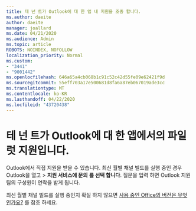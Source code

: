 ```yaml
---
title: 테 넌 트가 Outlook에 대 한 앱 내 지원을 조종 합니다.
ms.author: daeite
author: daeite
manager: joallard
ms.date: 04/21/2020
ms.audience: Admin
ms.topic: article
ROBOTS: NOINDEX, NOFOLLOW
localization_priority: Normal
ms.custom:
- "3441"
- "9001442"
ms.openlocfilehash: 646a65a4cb068b1c91c52c42d55fe09e62421f9d
ms.sourcegitcommit: 55eff703a17e500681d8fa6a87eb067019ade3cc
ms.translationtype: MT
ms.contentlocale: ko-KR
ms.lasthandoff: 04/22/2020
ms.locfileid: "43720438"
---
```

# <a name="your-tenant-is-piloting-in-app-support-for-outlook"></a>테 넌 트가 Outlook에 대 한 앱에서의 파일럿 지원입니다.

Outlook에서 직접 지원을 받을 수 있습니다. 최신 월별 채널 빌드를 실행 중인 경우 Outlook을 열고 > **지원 서비스에 문의** **를 선택 합니다**. 질문을 입력 하면 Outlook 지원 팀의 구성원이 연락을 받게 됩니다.

최신 월별 채널 빌드를 실행 중인지 확실 하지 않으면 [사용 중인 Office의 버전은 무엇 인가요?](https://support.office.com/article/932788B8-A3CE-44BF-BB09-E334518B8B19) 를 참조 하세요.
